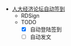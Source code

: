 
- [人大经济论坛自动签到](http://bbs.pinggu.org/)
    - RDSign
    - TODO 
        - [x] 自动登陆签到 
        - [ ] 自动发文
